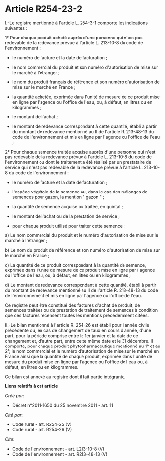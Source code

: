 # Article R254-23-2

I.-Le registre mentionné à l'article L. 254-3-1 comporte les indications suivantes : 

1° Pour chaque produit acheté auprès d'une personne qui n'est pas redevable de la redevance prévue à l'article L. 213-10-8 du
code de l'environnement :

- le numéro de facture et la date de facturation ;

- le nom commercial du produit et son numéro d'autorisation de mise sur le marché à l'étranger ;

- le nom du produit français de référence et son numéro d'autorisation de mise sur le marché en France ;

- la quantité achetée, exprimée dans l'unité de mesure de ce produit mise en ligne par l'agence ou l'office de l'eau, ou, à
défaut, en litres ou en kilogrammes ;

- le montant de l'achat ;

- le montant de redevance correspondant à cette quantité, établi à partir du montant de redevance mentionné au II de
l'article R. 213-48-13 du code de l'environnement et mis en ligne par l'agence ou l'office de l'eau ; 

2° Pour chaque semence traitée acquise auprès d'une personne qui n'est pas redevable de la redevance prévue à l'article L.
213-10-8 du code de l'environnement ou dont le traitement a été réalisé par un prestataire de service qui n'est pas redevable
de la redevance prévue à l'article L. 213-10-8 du code de l'environnement :

- le numéro de facture et la date de facturation ;

- l'espèce végétale de la semence ou, dans le cas des mélanges de semences pour gazon, la mention " gazon " ;

- la quantité de semence acquise ou traitée, en quintal ;

- le montant de l'achat ou de la prestation de service ;

- pour chaque produit utilisé pour traiter cette semence : 

a) Le nom commercial du produit et le numéro d'autorisation de mise sur le marché à l'étranger ; 

b) Le nom du produit de référence et son numéro d'autorisation de mise sur le marché en France ; 

c) La quantité de ce produit correspondant à la quantité de semence, exprimée dans l'unité de mesure de ce produit mise en
ligne par l'agence ou l'office de l'eau, ou, à défaut, en litres ou en kilogrammes ; 

d) Le montant de redevance correspondant à cette quantité, établi à partir du montant de redevance mentionné au II de
l'article R. 213-48-13 du code de l'environnement et mis en ligne par l'agence ou l'office de l'eau. 

Ce registre peut être constitué des factures d'achat de produit, de semences traitées ou de prestation de traitement de
semences à condition que ces factures recensent toutes les mentions précédemment citées. 

II.-Le bilan mentionné à l'article R. 254-26 est établi pour l'année civile précédente ou, en cas de changement de taux en
cours d'année, d'une part, pour la période comprise entre le 1er janvier et la date de ce changement et, d'autre part, entre
cette même date et le 31 décembre. Il comporte, pour chaque produit phytopharmaceutique mentionné au 1° et au 2°, le nom
commercial et le numéro d'autorisation de mise sur le marché en France ainsi que la quantité de chaque produit, exprimée dans
l'unité de mesure du produit mise en ligne par l'agence ou l'office de l'eau ou, à défaut, en litres ou en kilogrammes. 

Ce bilan est annexé au registre dont il fait partie intégrante.

**Liens relatifs à cet article**

_Créé par_:

  - Décret n°2011-1650 du 25 novembre 2011 - art. 11

_Cité par_:

  - Code rural - art. R254-25 (V)
  - Code rural - art. R254-26 (V)

_Cite_:

  - Code de l'environnement - art. L213-10-8 (V)
  - Code de l'environnement - art. R213-48-13 (V)
